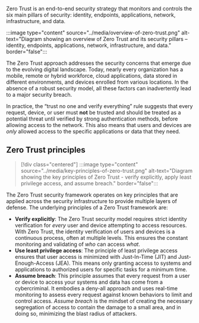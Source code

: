 Zero Trust is an end-to-end security strategy that monitors and controls the six main pillars of security: identity, endpoints, applications, network, infrastructure, and data.

:::image type="content" source="../media/overview-of-zero-trust.png" alt-text="Diagram showing an overview of Zero Trust and its security pillars – identity, endpoints, applications, network, infrastructure, and data." border="false":::

The Zero Trust approach addresses the security concerns that emerge due to the evolving digital landscape. Today, nearly every organization has a mobile, remote or hybrid workforce, cloud applications, data stored in different environments, and devices enrolled from various locations. In the absence of a robust security model, all these factors can inadvertently lead to a major security breach.

In practice, the “trust no one and verify everything” rule suggests that every request, device, or user must **not** be trusted and should be treated as a potential threat until verified by strong authentication methods, before allowing access to the network. This also means that users and devices are _only_ allowed access to the specific applications or data that they need.

## Zero Trust principles

> [!div class="centered"]
> :::image type="content" source="../media/key-principles-of-zero-trust.png" alt-text="Diagram showing the key principles of Zero Trust - verify explicitly, apply least privilege access, and assume breach." border="false":::

The Zero Trust security framework operates on key principles that are applied across the security infrastructure to provide multiple layers of defense. The underlying principles of a Zero Trust framework are:

- **Verify explicitly**: The Zero Trust security model requires strict identity verification for _every_ user and device attempting to access resources. With Zero Trust, the identity verification of users and devices is a continuous process, often at multiple levels. This ensures the constant monitoring and validating of _who_ can access _what_.
- **Use least privilege access**: The principle of least privilege access ensures that user access is minimized with Just-In-Time (JIT) and Just-Enough-Access (JEA). This means only granting access to systems and applications to authorized users for specific tasks for a minimum time.
- **Assume breach**: This principle assumes that every request from a user or device to access your systems and data has come from a cybercriminal. It embodies a deny-all approach and uses real-time monitoring to assess every request against known behaviors to limit and control access. _Assume breach_ is the mindset of creating the necessary segregation of access to contain the damage to a small area, and in doing so, minimizing the blast radius of attackers.
